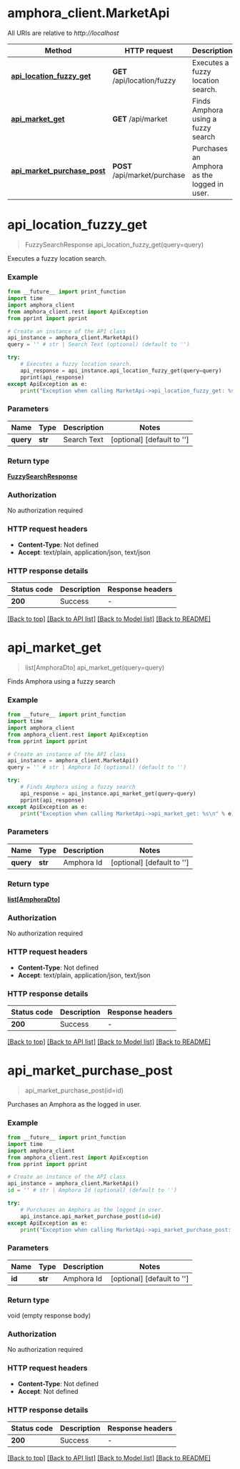 # amphora_client.MarketApi

All URIs are relative to *http://localhost*

Method | HTTP request | Description
------------- | ------------- | -------------
[**api_location_fuzzy_get**](MarketApi.md#api_location_fuzzy_get) | **GET** /api/location/fuzzy | Executes a fuzzy location search.
[**api_market_get**](MarketApi.md#api_market_get) | **GET** /api/market | Finds Amphora using a fuzzy search
[**api_market_purchase_post**](MarketApi.md#api_market_purchase_post) | **POST** /api/market/purchase | Purchases an Amphora as the logged in user.


# **api_location_fuzzy_get**
> FuzzySearchResponse api_location_fuzzy_get(query=query)

Executes a fuzzy location search.

### Example

```python
from __future__ import print_function
import time
import amphora_client
from amphora_client.rest import ApiException
from pprint import pprint

# Create an instance of the API class
api_instance = amphora_client.MarketApi()
query = '' # str | Search Text (optional) (default to '')

try:
    # Executes a fuzzy location search.
    api_response = api_instance.api_location_fuzzy_get(query=query)
    pprint(api_response)
except ApiException as e:
    print("Exception when calling MarketApi->api_location_fuzzy_get: %s\n" % e)
```

### Parameters

Name | Type | Description  | Notes
------------- | ------------- | ------------- | -------------
 **query** | **str**| Search Text | [optional] [default to &#39;&#39;]

### Return type

[**FuzzySearchResponse**](FuzzySearchResponse.md)

### Authorization

No authorization required

### HTTP request headers

 - **Content-Type**: Not defined
 - **Accept**: text/plain, application/json, text/json

### HTTP response details
| Status code | Description | Response headers |
|-------------|-------------|------------------|
**200** | Success |  -  |

[[Back to top]](#) [[Back to API list]](../README.md#documentation-for-api-endpoints) [[Back to Model list]](../README.md#documentation-for-models) [[Back to README]](../README.md)

# **api_market_get**
> list[AmphoraDto] api_market_get(query=query)

Finds Amphora using a fuzzy search

### Example

```python
from __future__ import print_function
import time
import amphora_client
from amphora_client.rest import ApiException
from pprint import pprint

# Create an instance of the API class
api_instance = amphora_client.MarketApi()
query = '' # str | Amphora Id (optional) (default to '')

try:
    # Finds Amphora using a fuzzy search
    api_response = api_instance.api_market_get(query=query)
    pprint(api_response)
except ApiException as e:
    print("Exception when calling MarketApi->api_market_get: %s\n" % e)
```

### Parameters

Name | Type | Description  | Notes
------------- | ------------- | ------------- | -------------
 **query** | **str**| Amphora Id | [optional] [default to &#39;&#39;]

### Return type

[**list[AmphoraDto]**](AmphoraDto.md)

### Authorization

No authorization required

### HTTP request headers

 - **Content-Type**: Not defined
 - **Accept**: text/plain, application/json, text/json

### HTTP response details
| Status code | Description | Response headers |
|-------------|-------------|------------------|
**200** | Success |  -  |

[[Back to top]](#) [[Back to API list]](../README.md#documentation-for-api-endpoints) [[Back to Model list]](../README.md#documentation-for-models) [[Back to README]](../README.md)

# **api_market_purchase_post**
> api_market_purchase_post(id=id)

Purchases an Amphora as the logged in user.

### Example

```python
from __future__ import print_function
import time
import amphora_client
from amphora_client.rest import ApiException
from pprint import pprint

# Create an instance of the API class
api_instance = amphora_client.MarketApi()
id = '' # str | Amphora Id (optional) (default to '')

try:
    # Purchases an Amphora as the logged in user.
    api_instance.api_market_purchase_post(id=id)
except ApiException as e:
    print("Exception when calling MarketApi->api_market_purchase_post: %s\n" % e)
```

### Parameters

Name | Type | Description  | Notes
------------- | ------------- | ------------- | -------------
 **id** | **str**| Amphora Id | [optional] [default to &#39;&#39;]

### Return type

void (empty response body)

### Authorization

No authorization required

### HTTP request headers

 - **Content-Type**: Not defined
 - **Accept**: Not defined

### HTTP response details
| Status code | Description | Response headers |
|-------------|-------------|------------------|
**200** | Success |  -  |

[[Back to top]](#) [[Back to API list]](../README.md#documentation-for-api-endpoints) [[Back to Model list]](../README.md#documentation-for-models) [[Back to README]](../README.md)

